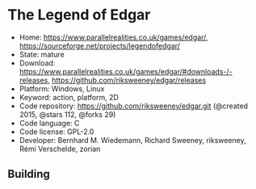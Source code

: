 # The Legend of Edgar

- Home: https://www.parallelrealities.co.uk/games/edgar/, https://sourceforge.net/projects/legendofedgar/
- State: mature
- Download: https://www.parallelrealities.co.uk/games/edgar/#downloads-/-releases, https://github.com/riksweeney/edgar/releases
- Platform: Windows, Linux
- Keyword: action, platform, 2D
- Code repository: https://github.com/riksweeney/edgar.git (@created 2015, @stars 112, @forks 29)
- Code language: C
- Code license: GPL-2.0
- Developer: Bernhard M. Wiedemann, Richard Sweeney, riksweeney, Rémi Verschelde, zorian

## Building
